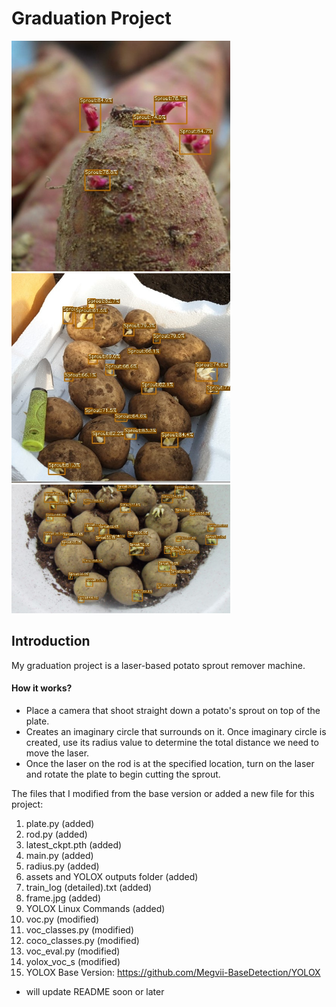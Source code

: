 # Graduation Project
<img src="Results/images/4.jpg" width="350">
<img src="Results/images/5.jpg" width="350">
<img src="Results/images/7.jpg" width="350">

## Introduction
My graduation project is a laser-based potato sprout remover machine.
#### How it works?
* Place a camera that shoot straight down a potato's sprout on top of the plate. 
* Creates an imaginary circle that surrounds on it. Once imaginary circle is created, use its radius value to determine the total distance we need to move the laser. 
* Once the laser on the rod is at the specified location, turn on the laser and rotate the plate to begin cutting the sprout.

The files that I modified from the base version or added a new file for this project:
1. plate.py (added)
2. rod.py (added)
3. latest_ckpt.pth (added)
4. main.py (added)
5. radius.py (added)
6. assets and YOLOX outputs folder (added)
8. train_log (detailed).txt (added)
9. frame.jpg (added)
10. YOLOX Linux Commands (added)
11. voc.py (modified)
12. voc_classes.py (modified)
13. coco_classes.py (modified)
14. voc_eval.py (modified)
15. yolox_voc_s (modified)
16. YOLOX Base Version: https://github.com/Megvii-BaseDetection/YOLOX

* will update README soon or later
